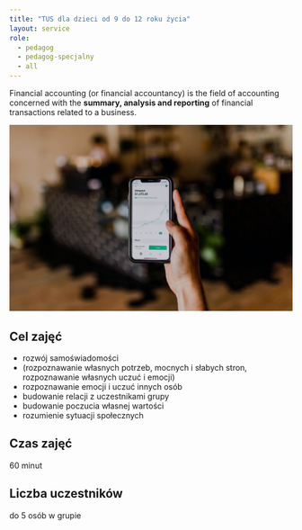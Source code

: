 ```yaml
---
title: "TUS dla dzieci od 9 do 12 roku życia"
layout: service
role:
  - pedagog
  - pedagog-specjalny
  - all
---
```


Financial accounting (or financial accountancy) is the field of accounting concerned with the **summary, analysis and reporting** of financial transactions related to a business.

![Accounting Services](/images/austin-distel-nGc5RT2HmF0-unsplash.jpg)

## Cel zajęć

* rozwój samoświadomości
* (rozpoznawanie własnych potrzeb, mocnych i słabych stron, rozpoznawanie własnych uczuć i emocji)
* rozpoznawanie emocji i uczuć innych osób
* budowanie relacji z uczestnikami grupy
* budowanie poczucia własnej wartości
* rozumienie sytuacji społecznych

## Czas zajęć

60 minut

## Liczba uczestników

do 5 osób w grupie
